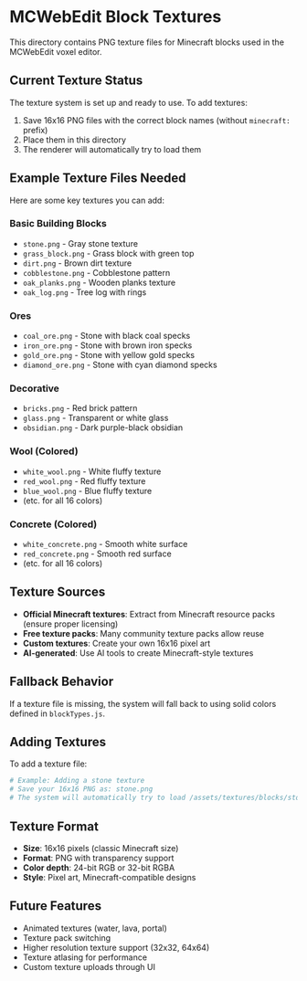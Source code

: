 # MCWebEdit Block Textures

This directory contains PNG texture files for Minecraft blocks used in the MCWebEdit voxel editor.

## Current Texture Status

The texture system is set up and ready to use. To add textures:

1. Save 16x16 PNG files with the correct block names (without `minecraft:` prefix)
2. Place them in this directory
3. The renderer will automatically try to load them

## Example Texture Files Needed

Here are some key textures you can add:

### Basic Building Blocks
- `stone.png` - Gray stone texture
- `grass_block.png` - Grass block with green top
- `dirt.png` - Brown dirt texture
- `cobblestone.png` - Cobblestone pattern
- `oak_planks.png` - Wooden planks texture
- `oak_log.png` - Tree log with rings

### Ores
- `coal_ore.png` - Stone with black coal specks
- `iron_ore.png` - Stone with brown iron specks
- `gold_ore.png` - Stone with yellow gold specks
- `diamond_ore.png` - Stone with cyan diamond specks

### Decorative
- `bricks.png` - Red brick pattern
- `glass.png` - Transparent or white glass
- `obsidian.png` - Dark purple-black obsidian

### Wool (Colored)
- `white_wool.png` - White fluffy texture
- `red_wool.png` - Red fluffy texture
- `blue_wool.png` - Blue fluffy texture
- (etc. for all 16 colors)

### Concrete (Colored)
- `white_concrete.png` - Smooth white surface
- `red_concrete.png` - Smooth red surface
- (etc. for all 16 colors)

## Texture Sources

- **Official Minecraft textures**: Extract from Minecraft resource packs (ensure proper licensing)
- **Free texture packs**: Many community texture packs allow reuse
- **Custom textures**: Create your own 16x16 pixel art
- **AI-generated**: Use AI tools to create Minecraft-style textures

## Fallback Behavior

If a texture file is missing, the system will fall back to using solid colors defined in `blockTypes.js`.

## Adding Textures

To add a texture file:

```bash
# Example: Adding a stone texture
# Save your 16x16 PNG as: stone.png
# The system will automatically try to load /assets/textures/blocks/stone.png
```

## Texture Format

- **Size**: 16x16 pixels (classic Minecraft size)
- **Format**: PNG with transparency support
- **Color depth**: 24-bit RGB or 32-bit RGBA
- **Style**: Pixel art, Minecraft-compatible designs

## Future Features

- Animated textures (water, lava, portal)
- Texture pack switching
- Higher resolution texture support (32x32, 64x64)
- Texture atlasing for performance
- Custom texture uploads through UI
